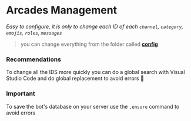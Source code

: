 # Arcades Management

*Easy to configure, it is only to change each ID of each `channel`, `category`, `emojis`, `roles`, `messages`*

> you can change everything from the folder called **[config](https://github.com/k4itrun/discord-js-arcades-management-official/tree/master/botManagerConfig)**


### Recommendations

To change all the IDS more quickly you can do a global search with Visual Studio Code and do global replacement to avoid errors 🤙

### Important 

To save the bot's database on your server use the `,ensure` command to avoid errors
